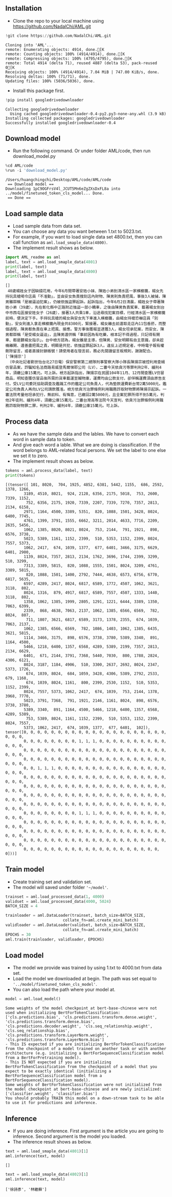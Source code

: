 ## Installation
* Clone the repo to your local machine using https://github.com/NadalChi/AML.git


```python
!git clone https://github.com/NadalChi/AML.git
```

    Cloning into 'AML'...
    remote: Enumerating objects: 4914, done.[K
    remote: Counting objects: 100% (4914/4914), done.[K
    remote: Compressing objects: 100% (4795/4795), done.[K
    remote: Total 4914 (delta 71), reused 4887 (delta 53), pack-reused 0[K
    Receiving objects: 100% (4914/4914), 7.04 MiB | 747.00 KiB/s, done.
    Resolving deltas: 100% (71/71), done.
    Updating files: 100% (5036/5036), done.


- Install this package first.


```python
!pip install googledrivedownloader
```

    Collecting googledrivedownloader
      Using cached googledrivedownloader-0.4-py2.py3-none-any.whl (3.9 kB)
    Installing collected packages: googledrivedownloader
    Successfully installed googledrivedownloader-0.4


## Download model

* Run the following command. Or under folder AML/code, then run download_model.py


```python
%cd AML/code
%run -i 'download_model.py'
```

    /Users/huangchingchi/Desktop/AML/code/AML/code
     == Download model == 
    Downloading 1pC9OGFrsV4l_JCUT5Mn6eZgZXsDxFL8a into ../model/finetuned_token_cls_model... Done.
     == Done == 


## Load sample data
* Load sample data from data set.  
* You can choose any data you want between 1.txt to 5023.txt.  
* For example, if you want to load single data set 4800.txt, then you can call function as `aml.load_smaple_data(4800)`.  
* The implement result shows as below.


```python
import AML_readme as aml
label, text = aml.load_smaple_data(4801)
print(label, text)
label, text = aml.load_smaple_data(4800)
print(label, text)
```

    []
     40歲楊姓女子因缺錢花用，今年6月間帶著安姓小妹、陳姓小弟到清水區一家檳榔攤，楊女先持玩具槍喝令店員「不准動」，並由安女負責搜刮店內財物、陳男則負責把風，事後3人被捕，陳男雖辯稱「是被逼迫犯案」，仍被依強盜罪起訴。起訴指出，今年6月2日清晨，楊姓女子帶著陳姓小弟（39歲），先在彰化縣中正路附近強盜一部小轎車，之後由陳男負責駕車、載著楊女到台中市西屯區接安姓女子（26歲），接著3人共乘1車，沿途尋找犯案目標，行經清水區一家檳榔攤前時，便決定下手。手持玩具槍的楊女與安女先下車進入檳榔攤，由楊女持槍恐嚇店員「別動」，安女則進入拿走檳榔攤內現金共8300元，緊接著，楊女離去前還取走店內11包香菸，而整個過程，陳男都負責在車上把風、接應。警方事後獲報並逮獲3人，楊女坦承犯案，而安女、陳男都辯稱「是受楊女逼迫」，且陳男還供稱「事前因為有吃藥，根本記不得過程，只記得有開車、都是聽楊女指示」。台中檢方認為，楊女雖是主導，但陳男、安女明顯有自主意識，卻未趁機離開、還善盡把風之責，明顯是共犯，依強盜罪起訴3人。違反上述規定者，中時電子報有權刪除留言，或者直接封鎖帳號！請使用者在發言前，務必先閱讀留言板規則，謝謝配合。
    ['陳揚宗']
     （中央社記者劉世怡台北27日電）保安警察第二總隊刑事警察大隊小隊長陳揚宗被控利用查緝仿冒品案，詐騙知名法商路易威登馬爾悌耶公司（LV），二審今天依貪污等罪判刑2年、緩刑4年，須繳公庫15萬元。可上訴。檢方起訴指出，陳揚宗在民國104年11月、12月間查獲LV仿冒商品，明知查獲仿冒品後所需的貨車載運至贓物庫，運費均由公款支付，卻佯稱運費須由原告支付。受LV公司委託協助調查及鑑識工作的鑑定公司負責人，代為墊款運費新台幣2萬5000元。鑑定公司負責人再向LV公司請款獲准。檢方依貪污治罪條例利用職務詐取財物罪將陳揚宗起訴。一審法院考量他坦承犯行，無前科、有悔意，已繳回2萬5000元，且全案犯罪所得不到5萬元，判他2年徒刑、緩刑4年，須繳公庫15萬元。二審台灣高等法院今天宣判，依貪污治罪條例利用職務詐取財物罪二罪，判刑2年、緩刑4年，須繳公庫15萬元。可上訴。


## Process data
* As we have the sample data and the lables. We have to convert each word in sample data to token.  
* And give each word a lable. What we are doing is classification. If the word belongs to AML-related focal persons. We set the label to one else we set it to zero.  
* The implement result shows as below.


```python
tokens = aml.process_data(label, text)
print(tokens)
```

    [(tensor([ 101, 8020,  704, 1925, 4852, 6381, 5442, 1155,  686, 2592, 1378, 1266,
            3189, 4510, 8021,  924, 2128, 6356, 2175, 5018,  753, 2600, 7339, 1152,
             752, 6356, 2175, 1920, 7339, 2207, 7339, 7270, 7357, 2813, 2134, 6158,
            2971, 1164, 4500, 3389, 5351,  820, 1088, 1501, 3428, 8024, 6400, 7745,
            4761, 1399, 3791, 1555, 6662, 3211, 2014, 4633, 7716, 2209, 2635, 5456,
            1062, 1385, 8020, 8021, 8024,  753, 2144,  791, 1921,  898, 6576, 3738,
            5023, 5389, 1161, 1152, 2399,  510, 5353, 1152, 2399, 8024, 7557, 5373,
            1062, 2417,  674, 1039, 1377,  677, 6401, 3466, 3175, 6629, 6401, 2900,
            1139, 8024, 7357, 2813, 2134, 1762, 3696, 1744, 2399, 3299,  510, 3299,
            7313, 3389, 5815,  820, 1088, 1555, 1501, 8024, 3209, 4761, 3389, 5815,
             820, 1088, 1501, 1400, 2792, 7444, 4638, 6573, 6756, 6770, 6817, 5635,
            6597, 4289, 2417, 8024, 6817, 6589, 1772, 4507, 1062, 3621, 3118,  802,
            8024, 1316,  879, 4917, 6817, 6589, 7557, 4507, 1333, 1440, 3118,  802,
            1358, 1062, 1385, 1999, 2805, 1291, 1221, 6444, 3389, 1350, 7063, 6399,
            2339,  868, 4638, 7063, 2137, 1062, 1385, 6566, 6569,  782, 8024,  807,
             711, 1807, 3621, 6817, 6589, 3173, 1378, 2355,  674, 1039, 7063, 2137,
            1062, 1385, 6566, 6569,  782, 1086, 1403, 1062, 1385, 6435, 3621, 5815,
            1114, 3466, 3175,  898, 6576, 3738, 3780, 5389, 3340,  891, 1164, 4500,
            5466, 1218, 6400, 1357, 6568, 4289, 5389, 2199, 7357, 2813, 2134, 6629,
            6401,  671, 2144, 3791, 7368, 5440, 7030,  800, 1788, 2824, 4306, 6121,
            8024, 3187, 1184, 4906,  510, 3300, 2637, 2692, 8024, 2347, 5373, 1726,
             674, 1039, 8024,  684, 1059, 3428, 4306, 5389, 2792, 2533,  679, 1168,
             674, 1039, 8024, 1161,  800, 2399, 2530, 1152,  510, 5353, 1152, 2399,
            8024, 7557, 5373, 1062, 2417,  674, 1039,  753, 2144, 1378, 3968, 7770,
            5023, 3791, 7368,  791, 1921, 2146, 1161, 8024,  898, 6576, 3738, 3780,
            5389, 3340,  891, 1164, 4500, 5466, 1218, 6400, 1357, 6568, 4289, 5389,
             753, 5389, 8024, 1161, 1152, 2399,  510, 5353, 1152, 2399, 8024, 7557,
            5373, 1062, 2417,  674, 1039, 1377,  677, 6401,  102]), tensor([0, 0, 0, 0, 0, 0, 0, 0, 0, 0, 0, 0, 0, 0, 0, 0, 0, 0, 0, 0, 0, 0, 0, 0,
            0, 0, 0, 0, 0, 0, 0, 0, 1, 1, 1, 0, 0, 0, 0, 0, 0, 0, 0, 0, 0, 0, 0, 0,
            0, 0, 0, 0, 0, 0, 0, 0, 0, 0, 0, 0, 0, 0, 0, 0, 0, 0, 0, 0, 0, 0, 0, 0,
            0, 0, 0, 0, 0, 0, 0, 0, 0, 0, 0, 0, 0, 0, 0, 0, 0, 0, 0, 0, 0, 0, 0, 0,
            0, 0, 1, 1, 1, 0, 0, 0, 0, 0, 0, 0, 0, 0, 0, 0, 0, 0, 0, 0, 0, 0, 0, 0,
            0, 0, 0, 0, 0, 0, 0, 0, 0, 0, 0, 0, 0, 0, 0, 0, 0, 0, 0, 0, 0, 0, 0, 0,
            0, 0, 0, 0, 0, 0, 0, 0, 0, 0, 0, 0, 0, 0, 0, 0, 0, 0, 0, 0, 0, 0, 0, 0,
            0, 0, 0, 0, 0, 0, 0, 0, 0, 0, 0, 0, 0, 0, 0, 0, 0, 0, 0, 0, 0, 0, 0, 0,
            0, 0, 0, 0, 0, 0, 0, 0, 0, 0, 0, 0, 0, 0, 0, 0, 0, 0, 0, 0, 0, 0, 0, 0,
            0, 0, 0, 0, 0, 0, 0, 0, 1, 1, 1, 0, 0, 0, 0, 0, 0, 0, 0, 0, 0, 0, 0, 0,
            0, 0, 0, 0, 0, 0, 0, 0, 0, 0, 0, 0, 0, 0, 0, 0, 0, 0, 0, 0, 0, 0, 0, 0,
            0, 0, 0, 0, 0, 0, 0, 0, 0, 0, 0, 0, 0, 0, 0, 0, 0, 0, 0, 0, 0, 0, 0, 0,
            0, 0, 0, 0, 0, 0, 0, 0, 0, 0, 0, 0, 0, 0, 0, 0, 0, 0, 0, 0, 0, 0, 0, 0,
            0, 0, 0, 0, 0, 0, 0, 0, 0, 0, 0, 0, 0, 0, 0, 0, 0, 0, 0, 0, 0]))]


## Train model
* Create training set and validation set.  
* The model will saved under folder `'~/model'`.


```python
trainset = aml.load_processed_data(1, 4000)
validset = aml.load_processed_data(4000, 5024)
BATCH_SIZE = 4

trainloader = aml.DataLoader(trainset, batch_size=BATCH_SIZE, 
                         collate_fn=aml.create_mini_batch)
validloader = aml.DataLoader(validset, batch_size=BATCH_SIZE, 
                         collate_fn=aml.create_mini_batch)
EPOCHS = 30
aml.train(trainloader, validloader, EPOCHS)
```

## Load model
* The model we provide was trained by using 1.txt to 4000.txt from data set.  
* Load the model we downloaded at begin. The path was set equal to `'../model/finetuned_token_cls_model'`.  
* You can also load the path where your model at.  


```python
model = aml.load_model()
```

    Some weights of the model checkpoint at bert-base-chinese were not used when initializing BertForTokenClassification: ['cls.predictions.bias', 'cls.predictions.transform.dense.weight', 'cls.predictions.transform.dense.bias', 'cls.predictions.decoder.weight', 'cls.seq_relationship.weight', 'cls.seq_relationship.bias', 'cls.predictions.transform.LayerNorm.weight', 'cls.predictions.transform.LayerNorm.bias']
    - This IS expected if you are initializing BertForTokenClassification from the checkpoint of a model trained on another task or with another architecture (e.g. initializing a BertForSequenceClassification model from a BertForPretraining model).
    - This IS NOT expected if you are initializing BertForTokenClassification from the checkpoint of a model that you expect to be exactly identical (initializing a BertForSequenceClassification model from a BertForSequenceClassification model).
    Some weights of BertForTokenClassification were not initialized from the model checkpoint at bert-base-chinese and are newly initialized: ['classifier.weight', 'classifier.bias']
    You should probably TRAIN this model on a down-stream task to be able to use it for predictions and inference.


## Inference
* If you are doing inference. First argument is the article you are going to inference. Second argument is the model you loaded.  
* The inference result shows as below.


```python
text = aml.load_smaple_data(4801)[1]
aml.inference(text, model)
```




    []




```python
text = aml.load_smaple_data(4802)[1]
aml.inference(text, model)
```




    ['徐詩彥', '林繼蘇']


